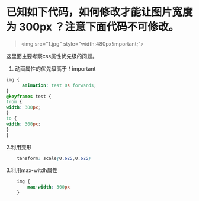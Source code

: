 <!--
 * @Description: In User Settings Edit
 * @Author: your name
 * @Date: 2019-08-22 10:39:49
 * @LastEditTime: 2019-08-22 10:43:35
 * @LastEditors: Please set LastEditors
 -->
# 已知如下代码，如何修改才能让图片宽度为 300px ？注意下面代码不可修改。

> <img src="1.jpg" style="width:480px!important;”>

这里面主要考察css属性优先级的问题。

1. 动画属性的优先级高于！important

```css
img {
      animation: test 0s forwards;
}
@keyframes test {
from {
width: 300px;
}
to {
width: 300px;
}
}
```

2.利用变形 
```css
    tansform: scale(0.625,0.625)
```

3.利用max-witdh属性
```css
    img {
        max-width: 300px
    }
```